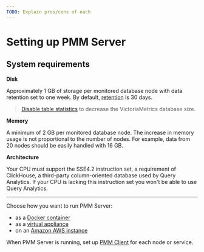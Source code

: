 ```yaml
---
TODO: Explain pros/cons of each
---
```


# Setting up PMM Server

## System requirements

**Disk**

Approximately 1 GB of storage per monitored database node with data retention set to one week. By default, [retention](../../how-to/configure.md#data-retention) is 30 days.

> [Disable table statistics](../../how-to/optimize.md) to decrease the VictoriaMetrics database size.

**Memory**

A minimum of 2 GB per monitored database node. The increase in memory usage is not proportional to the number of nodes. For example, data from 20 nodes should be easily handled with 16 GB.

**Architecture**

Your CPU must support the SSE4.2 instruction set, a requirement of ClickHouse, a third-party column-oriented database used by Query Analytics. If your CPU is lacking this instruction set you won't be able to use Query Analytics.

---

Choose how you want to run PMM Server:

- as a [Docker container](docker.md)
- as a [virtual appliance](virtual-appliance.md)
- on an [Amazon AWS instance](aws.md)

When PMM Server is running, set up [PMM Client](../client/index.md) for each node or service.
